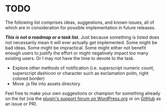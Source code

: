 # TODO

The following list comprises ideas, suggestions, and known issues, all of which are in consideration for possible implementation in future releases.

***This is not a roadmap or a task list.*** Just because something is listed does not necessarily mean it will ever actually get implemented. Some might be bad ideas. Some might be impractical. Some might either not benefit enough users to justify the effort or might negatively impact too many existing users. Or I may not have the time to devote to the task.

* Explore other methods of notification (i.e. superscript numeric count, superscript dashicon or character such as exclamation poitn, right colored border)
* Move .js file into assets directory

Feel free to make your own suggestions or champion for something already on the list (via the [plugin's support forum on WordPress.org](https://wordpress.org/support/plugin/notifications-for-collapsed-admin-menu/) or on [GitHub](https://github.com/coffee2code/notifications-for-collapsed-admin-menu/) as an issue or PR).
